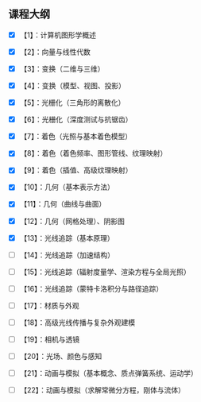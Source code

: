## 课程大纲

- [x] 【1】：计算机图形学概述

- [x] 【2】：向量与线性代数

- [x] 【3】：变换（二维与三维）

- [x] 【4】：变换（模型、视图、投影）

- [x] 【5】：光栅化（三角形的离散化） 

- [x] 【6】：光栅化（深度测试与抗锯齿）

- [x] 【7】：着色（光照与基本着色模型）

- [x] 【8】：着色（着色频率、图形管线、纹理映射）

- [x] 【9】：着色（插值、高级纹理映射）

- [x] 【10】：几何（基本表示方法）

- [x] 【11】：几何（曲线与曲面）

- [x] 【12】：几何（网格处理）、阴影图

- [x] 【13】：光线追踪（基本原理）

- [ ] 【14】：光线追踪（加速结构）

- [ ] 【15】：光线追踪（辐射度量学、渲染方程与全局光照）

- [ ] 【16】：光线追踪（蒙特卡洛积分与路径追踪） 

- [ ] 【17】：材质与外观

- [ ] 【18】：高级光线传播与复杂外观建模

- [ ] 【19】：相机与透镜

- [ ] 【20】：光场、颜色与感知

- [ ] 【21】：动画与模拟（基本概念、质点弹簧系统、运动学）

- [ ] 【22】：动画与模拟（求解常微分方程，刚体与流体）